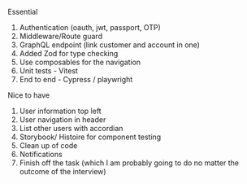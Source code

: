 Essential 

1. Authentication (oauth, jwt, passport, OTP)
2. Middleware/Route guard
3. GraphQL endpoint (link customer and account in one)
4. Added Zod for type checking
5. Use composables for the navigation
6. Unit tests - Vitest
7. End to end - Cypress / playwright

Nice to have

1. User information top left
2. User navigation in header
3. List other users with accordian
4. Storybook/ Histoire for component testing
5. Clean up of code
6. Notifications 
7. Finish off the task (which I am probably going to do no matter the outcome of the interview)
